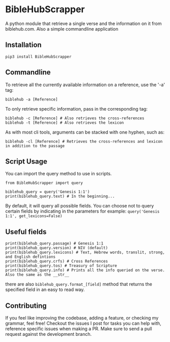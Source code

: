 # BibleHubScrapper
A python module that retrieve a single verse and the information on it from biblehub.com.
Also a simple commandline application

## Installation
```pip3 install BibleHubScrapper```

## Commandline
To retrieve all the currently available information on a reference, use the '-a' tag:

`biblehub -a [Reference]`

To only retrieve specific information, pass in the corresponding tag:
```
biblehub -c [Reference] # Also retrieves the cross-references
biblehub -t [Reference] # Also retrieves the lexicon
```
As with most cli tools, arguments can be stacked with one hyphen, such as:
```
biblehub -cl [Reference] # Retrieves the cross-references and lexicon in addition to the passage
```
## Script Usage
You can import the query method to use in scripts.
```
from BibleHubScrapper import query

biblehub_query = query('Genesis 1:1')
print(biblehub_query.text) # In the beginning...
```
By default, it will query all possible fields.
You can choose not to query certain fields by indicating in the parameters
for example:
` query('Genesis 1:1', get_lexicons=False) `

## Useful fields
```
print(biblehub_query.passage) # Genesis 1:1
print(biblehub_query.version) # NIV (default)
print(biblehub_query.lexicons) # Text, Hebrew words, translit, strong, and English defintions
print(biblehub_query.crfs) # Cross References
print(biblehub_query.tos) # Treasury of Scripture
print(biblehub_query.info) # Prints all the info queried on the verse. Also the same as the __str__
```
there are also `biblehub_query.format_[field]` method that returns the specified field in an easy to read way.

## Contributing
If you feel like improving the codebase, adding a feature, or checking my grammar, feel free!
Checkout the issues I post for tasks you can help with, reference specific issues when making a PR.
Make sure to send a pull request against the development branch.
